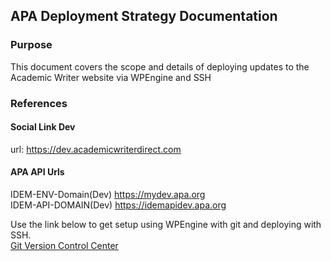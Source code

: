 <!-- ## Welcome to GitHub Pages

You can use the [editor on GitHub](https://github.com/sociallinkdev/dev-digital-documentation/edit/gh-pages/index.md) to maintain and preview the content for your website in Markdown files.

Whenever you commit to this repository, GitHub Pages will run [Jekyll](https://jekyllrb.com/) to rebuild the pages in your site, from the content in your Markdown files.

### Markdown

Markdown is a lightweight and easy-to-use syntax for styling your writing. It includes conventions for

```markdown
Syntax highlighted code block

# Header 1

## Header 2

### Header 3

- Bulleted
- List

1. Numbered
2. List

**Bold** and _Italic_ and `Code` text

[Link](url) and ![Image](src)
```

For more details see [Basic writing and formatting syntax](https://docs.github.com/en/github/writing-on-github/getting-started-with-writing-and-formatting-on-github/basic-writing-and-formatting-syntax).

### Jekyll Themes

Your Pages site will use the layout and styles from the Jekyll theme you have selected in your [repository settings](https://github.com/sociallinkdev/dev-digital-documentation/settings/pages). The name of this theme is saved in the Jekyll `_config.yml` configuration file.

### Support or Contact

Having trouble with Pages? Check out our [documentation](https://docs.github.com/categories/github-pages-basics/) or [contact support](https://support.github.com/contact) and we’ll help you sort it out.
 -->

## APA Deployment Strategy Documentation

### Purpose

This document covers the scope and details of deploying updates to the Academic Writer website via WPEngine and SSH

### References

#### Social Link Dev

url: https://dev.academicwriterdirect.com

#### APA API Urls

IDEM-ENV-Domain(Dev) https://mydev.apa.org<br>
IDEM-API-DOMAIN(Dev) https://idemapidev.apa.org

Use the link below to get setup using WPEngine with git and deploying with SSH.<br>
[Git Version Control Center](https://wpengine.com/support/git/)

<!-- Test url: https://test.academicwriterdirect.com
Live url: https://academicwriterdirect.com -->
